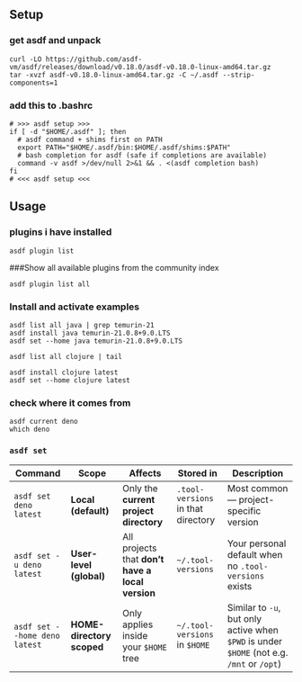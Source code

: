 
## Setup
### get asdf and unpack
```
curl -LO https://github.com/asdf-vm/asdf/releases/download/v0.18.0/asdf-v0.18.0-linux-amd64.tar.gz
tar -xvzf asdf-v0.18.0-linux-amd64.tar.gz -C ~/.asdf --strip-components=1
```

### add this to .bashrc 
```
# >>> asdf setup >>>
if [ -d "$HOME/.asdf" ]; then
  # asdf command + shims first on PATH
  export PATH="$HOME/.asdf/bin:$HOME/.asdf/shims:$PATH"
  # bash completion for asdf (safe if completions are available)
  command -v asdf >/dev/null 2>&1 && . <(asdf completion bash)
fi
# <<< asdf setup <<<
```

## Usage
### plugins i have installed
```
asdf plugin list
```

###Show all available plugins from the community index
```
asdf plugin list all
```

### Install and activate examples
```
asdf list all java | grep temurin-21
asdf install java temurin-21.0.8+9.0.LTS
asdf set --home java temurin-21.0.8+9.0.LTS

asdf list all clojure | tail

asdf install clojure latest
asdf set --home clojure latest
```

### check where it comes from
```
asdf current deno
which deno
```

### `asdf set`

| Command                       | Scope                     | Affects                                          | Stored in                          | Description                                                                               |
| ----------------------------- | ------------------------- | ------------------------------------------------ | ---------------------------------- | ----------------------------------------------------------------------------------------- |
| `asdf set deno latest`        | **Local (default)**       | Only the **current project directory**           | `.tool-versions` in that directory | Most common — project-specific version                                                    |
| `asdf set -u deno latest`     | **User-level (global)**   | All projects that **don’t have a local version** | `~/.tool-versions`                 | Your personal default when no `.tool-versions` exists                                     |
| `asdf set --home deno latest` | **HOME-directory scoped** | Only applies inside your `$HOME` tree            | `~/.tool-versions` in `$HOME`      | Similar to `-u`, but only active when `$PWD` is under `$HOME` (not e.g. `/mnt` or `/opt`) |

